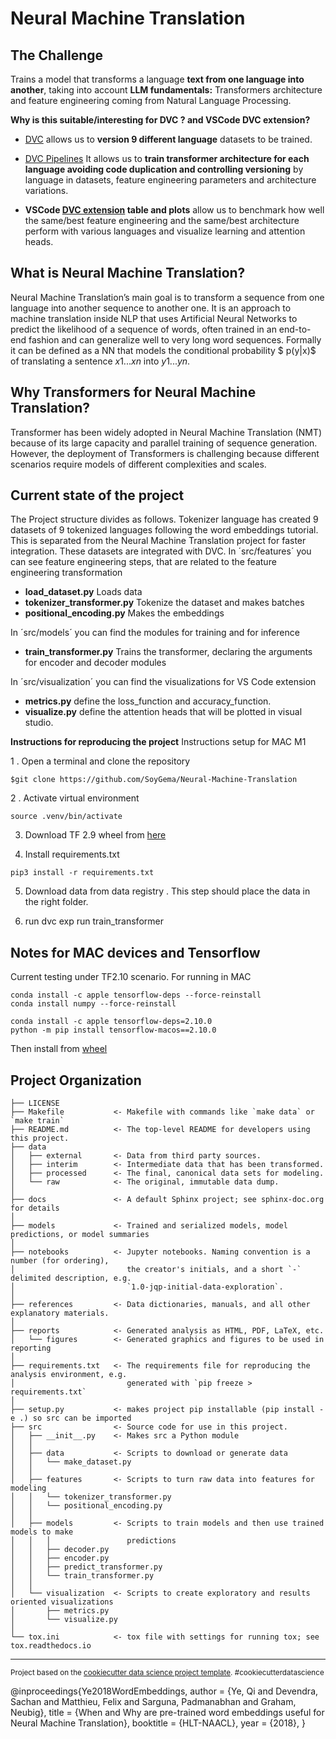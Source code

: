 Neural Machine Translation
==============================

The Challenge
------------

Trains a model that transforms a language **text from one language into another**, taking into account **LLM fundamentals:** Transformers architecture and feature engineering coming from Natural Language Processing.

**Why is this suitable/interesting for DVC ? and VSCode DVC extension?**

- [DVC](https://dvc.org/) allows us to **version 9 different language** datasets to be trained.

- [DVC Pipelines](https://dvc.org/doc/user-guide/pipelines/defining-pipelines) It allows us to **train transformer architecture for each language avoiding code duplication and controlling versioning** by language in datasets, feature engineering parameters and architecture variations.

- **VSCode [DVC extension](https://marketplace.visualstudio.com/items?itemName=Iterative.dvc) table and plots** allow us to benchmark how well the same/best feature engineering and the same/best architecture perform with various languages and visualize learning and attention heads.

What is Neural Machine Translation?
------------

Neural Machine Translation’s main goal is to transform a sequence from one language into another sequence to another one. It is an approach to machine translation inside NLP that uses Artificial Neural Networks to predict the likelihood of a sequence of words, often trained in an end-to-end fashion and can generalize well to very long word sequences. Formally it can be defined as a NN that models the conditional probability $ p(y|x)$ of translating a sentence $x1...xn$ into $y1...yn$.

Why Transformers for Neural Machine Translation?
------------

Transformer has been widely adopted in Neural Machine Translation (NMT) because of its large capacity and parallel training of sequence generation. However, the deployment of Transformers is challenging because different scenarios require models of different complexities and scales.

Current state of the project
------------

The Project structure divides as follows.
Tokenizer language has created 9 datasets of 9 tokenized languages following the word embeddings tutorial. This is separated from the Neural Machine Translation project for faster integration. These datasets are integrated with DVC.
In ´src/features´ you can see feature engineering steps, that are related to the feature engineering transformation

* **load_dataset.py** Loads data 
* **tokenizer_transformer.py**  Tokenize the dataset and makes batches
* **positional_encoding.py** Makes the embeddings

In ´src/models´ you can find the modules for training and for inference

* **train_transformer.py** Trains the transformer, declaring the arguments for encoder and decoder modules

In ´src/visualization´ you can find the visualizations for VS Code extension

* **metrics.py** define the loss_function and accuracy_function.
* **visualize.py** define the attention heads that will be plotted in visual studio.

**Instructions for reproducing the project**
Instructions setup for MAC M1


1 . Open a terminal and clone the repository

```
$git clone https://github.com/SoyGema/Neural-Machine-Translation
```

2 . Activate virtual environment 

```
source .venv/bin/activate
```

3. Download TF 2.9 wheel from
   [here](https://github.com/sun1638650145/Libraries-and-Extensions-for-TensorFlow-for-Apple-Silicon/releases)

4. Install requirements.txt

```
pip3 install -r requirements.txt
```
5. Download data from data registry . This step should place the data in the
   right folder.

6. run dvc exp run train_transformer

Notes for MAC devices and Tensorflow
------------

Current testing under TF2.10 scenario. For running in MAC

```
conda install -c apple tensorflow-deps --force-reinstall
conda install numpy --force-reinstall

conda install -c apple tensorflow-deps=2.10.0
python -m pip install tensorflow-macos==2.10.0

```
Then install from [wheel](https://github.com/sun1638650145/Libraries-and-Extensions-for-TensorFlow-for-Apple-Silicon/releases/tag/v2.10)





Project Organization
------------

    ├── LICENSE
    ├── Makefile           <- Makefile with commands like `make data` or `make train`
    ├── README.md          <- The top-level README for developers using this project.
    ├── data
    │   ├── external       <- Data from third party sources.
    │   ├── interim        <- Intermediate data that has been transformed.
    │   ├── processed      <- The final, canonical data sets for modeling.
    │   └── raw            <- The original, immutable data dump.
    │
    ├── docs               <- A default Sphinx project; see sphinx-doc.org for details
    │
    ├── models             <- Trained and serialized models, model predictions, or model summaries
    │
    ├── notebooks          <- Jupyter notebooks. Naming convention is a number (for ordering),
    │                         the creator's initials, and a short `-` delimited description, e.g.
    │                         `1.0-jqp-initial-data-exploration`.
    │
    ├── references         <- Data dictionaries, manuals, and all other explanatory materials.
    │
    ├── reports            <- Generated analysis as HTML, PDF, LaTeX, etc.
    │   └── figures        <- Generated graphics and figures to be used in reporting
    │
    ├── requirements.txt   <- The requirements file for reproducing the analysis environment, e.g.
    │                         generated with `pip freeze > requirements.txt`
    │
    ├── setup.py           <- makes project pip installable (pip install -e .) so src can be imported
    ├── src                <- Source code for use in this project.
    │   ├── __init__.py    <- Makes src a Python module
    │   │
    │   ├── data           <- Scripts to download or generate data
    │   │   └── make_dataset.py
    │   │
    │   ├── features       <- Scripts to turn raw data into features for modeling
    │   │   └── tokenizer_transformer.py
    │   │   └── positional_encoding.py 
    │   │
    │   ├── models         <- Scripts to train models and then use trained models to make
    │   │   │                 predictions
    │   │   ├── decoder.py 
    │   │   ├── encoder.py       
    │   │   ├── predict_transformer.py    
    │   │   └── train_transformer.py
    │   │
    │   └── visualization  <- Scripts to create exploratory and results oriented visualizations
    │       ├── metrics.py  
    │       └── visualize.py
    │
    └── tox.ini            <- tox file with settings for running tox; see tox.readthedocs.io


--------

<p><small>Project based on the <a target="_blank" href="https://drivendata.github.io/cookiecutter-data-science/">cookiecutter data science project template</a>. #cookiecutterdatascience</small></p>












@inproceedings{Ye2018WordEmbeddings,
  author  = {Ye, Qi and Devendra, Sachan and Matthieu, Felix and Sarguna, Padmanabhan and Graham, Neubig},
  title   = {When and Why are pre-trained word embeddings useful for Neural Machine Translation},
  booktitle = {HLT-NAACL},
  year    = {2018},
  }

